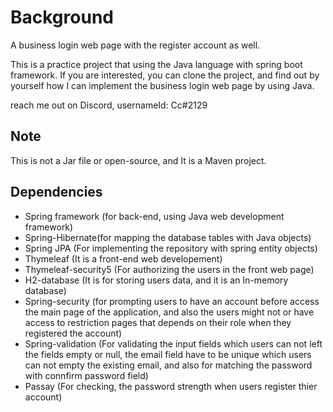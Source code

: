 # Background
A business login web page with the register account as  well.

This is a practice project that using the Java language with spring boot framework.  If you are interested, you can clone the project, and find out by yourself 
how I can implement the business login web page by using Java.

reach me out on Discord, usernameId: Cc#2129

## Note
This is not a Jar file or open-source, and It is a Maven project.

## Dependencies 
* Spring framework (for back-end, using Java web development framework)
* Spring-Hibernate(for mapping the database tables with Java objects)
* Spring JPA (For implementing the repository with spring entity objects)
* Thymeleaf (It is a front-end web developement)
* Thymeleaf-security5 (For authorizing the users in the front web page)
* H2-database (It is for storing users data, and it is an In-memory database)
* Spring-security (for prompting users to have an account before access the main page of the application, and also the users might not or have access to restriction pages
  that depends on their role when they registered the account)
* Spring-validation (For validating the input fields which users can not left the fields empty or null, the email field have to be unique which users can not
  empty the existing email, and also for matching the password with connfirm password field)
* Passay (For checking, the password strength when users register thier account)
